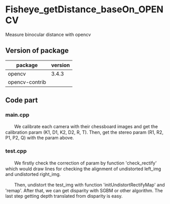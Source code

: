 # Fisheye_getDistance_baseOn_OPENCV
Measure binocular distance with opencv
## Version of package
|package|version|
|------|------|
|opencv| 3.4.3|
|opencv-contrib| |

## Code part
### main.cpp 
　　We calibrate each camera with their chessboard images and get the calibration param (K1, D1, K2, D2, R, T). Then, get the stereo param (R1, R2, P1, P2, Q) with the param above.
### test.cpp
　　We firstly check the correction of param by function 'check_rectify' which would draw lines for checking the alignment of undistorted left_img and undistorted right_img.  
  
　　Then, undistort the test_img with function 'initUndistortRectifyMap' and 'remap'. After that, we can get disparity with SGBM or other algorithm. The last step getting depth translated from disparity is easy.
 

